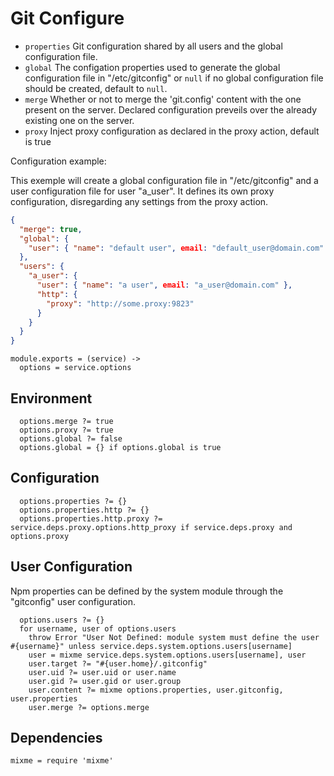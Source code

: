 
# Git Configure

*   `properties`
    Git configuration shared by all users and the global
    configuration file.
*   `global`
    The configation properties used to generate
    the global configuration file in "/etc/gitconfig" or `null`
    if no global configuration file should be created, default
    to `null`.
*   `merge`
    Whether or not to merge the 'git.config' content
    with the one present on the server. Declared
    configuration preveils over the already existing
    one on the server.
*   `proxy`
    Inject proxy configuration as declared in the
    proxy action, default is true

Configuration example:

This exemple will create a global configuration file
in "/etc/gitconfig" and a user configuration file for
user "a_user". It defines its own proxy configuration, disregarding
any settings from the proxy action.

```json
{
  "merge": true,
  "global": {
    "user": { "name": "default user", email: "default_user@domain.com" }
  },
  "users": {
    "a_user": {
      "user": { "name": "a user", email: "a_user@domain.com" },
      "http": {
        "proxy": "http://some.proxy:9823"
      }
    }
  }
}
```

    module.exports = (service) ->
      options = service.options

## Environment

      options.merge ?= true
      options.proxy ?= true
      options.global ?= false
      options.global = {} if options.global is true

## Configuration

      options.properties ?= {}
      options.properties.http ?= {}
      options.properties.http.proxy ?= service.deps.proxy.options.http_proxy if service.deps.proxy and options.proxy

## User Configuration

Npm properties can be defined by the system module through the "gitconfig" user 
configuration.

      options.users ?= {}
      for username, user of options.users
        throw Error "User Not Defined: module system must define the user #{username}" unless service.deps.system.options.users[username]
        user = mixme service.deps.system.options.users[username], user
        user.target ?= "#{user.home}/.gitconfig"
        user.uid ?= user.uid or user.name
        user.gid ?= user.gid or user.group
        user.content ?= mixme options.properties, user.gitconfig, user.properties
        user.merge ?= options.merge

## Dependencies

    mixme = require 'mixme'
      
